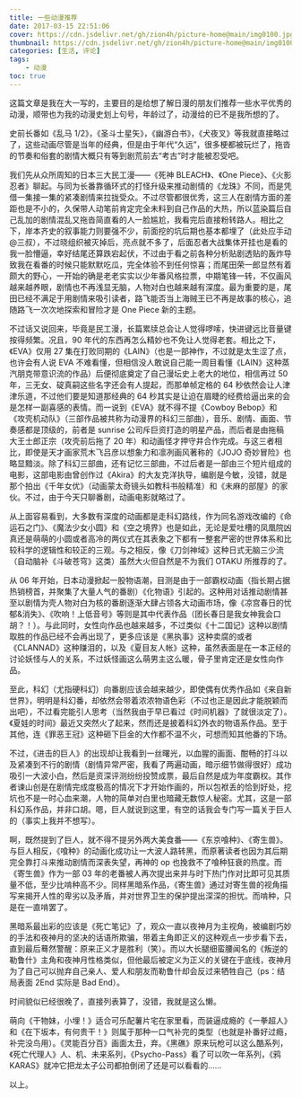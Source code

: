 ```yaml
---
title: 一些动漫推荐
date: 2017-03-15 22:51:06 
cover: https://cdn.jsdelivr.net/gh/zion4h/picture-home@main/img0100.jpg
thumbnail: https://cdn.jsdelivr.net/gh/zion4h/picture-home@main/img0100.jpg
categories: [生活, 评论]
tags:
    - 动漫
toc: true
---
```

这篇文章是我在大一写的，主要目的是给想了解日漫的朋友们推荐一些水平优秀的动漫，顺带也为我的动漫史划上句号，年龄过了，动漫给的已不是我所想的了。
<!-- more -->
史前长番如《乱马 1/2》，《圣斗士星矢》，《幽游白书》，《犬夜叉》等我就直接略过了，这些动画尽管是当年的经典，但是由于年代“久远”，很多梗都被玩烂了，拖沓的节奏和俗套的剧情大概只有等到剧荒前去“考古”时才能被忍受吧。

我们先从众所周知的日本三大民工漫——《死神 BLEACH》、《One Piece》、《火影忍者》聊起。与同为长番靠循环式的打怪升级来推动剧情的《龙珠》不同，而是凭借一集接一集的紧凑剧情来拉拢受众。不过尽管都很优秀，这三人在剧情方面的差距也是不小的，久保带人动笔前肯定完全未料到自己作品的大热，所以蓝染篇后自己乱加的剧情混乱又拖沓简直看的人一脸尴尬，我看完后直接粉转路人。相比之下，岸本齐史的叙事能力则要强不少，前面挖的坑后期也基本都埋了（此处应手动@三叔），不过晓组织被灭掉后，亮点就不多了，后面忍者大战集体开挂也是看的我一脸懵逼，幸好结尾还算跌宕起伏，不过由于看之前各种分析贴剧透贴的轰炸导致我在看番的时候只能默默吃瓜，完全体验不到任何惊喜；而尾田荣一郎显然有着颇大的野心，一开始的确是老老实实以少年番风格拉票，中期笔锋一转，不仅画风越来越养眼，剧情也不再浅显无脑，人物对白也越来越有深度。最为重要的是，尾田已经不满足于用剧情来吸引读者，路飞能否当上海贼王已不再是故事的核心，追随路飞一次次地探索和冒险才是 One Piece 新的主题。

不过话又说回来，毕竟是民工漫，长篇累牍总会让人觉得啰嗦，快进键远比音量键按得频繁。况且，90 年代的东西再怎么精妙也不免让人觉得老套。相比之下，《EVA》仅用 27 集在打败同期的《LAIN》（也是一部神作，不过就是太生涩了点，也许会有人说 EVA 不难看懂，但相信没人敢说自己能一周目看懂《LAIN》这种蒸汽朋克带意识流的作品）后便彻底奠定了自己漫坛史上老大的地位，相信再过 50 年，三无女、碇真嗣这些名字还会有人提起，而那单帧定格的 64 秒依然会让人津津乐道，不过他们要是知道那经典的 64 秒其实是让迫在眉睫的经费给逼出来的会是怎样一副喜感的表情。而一说到《EVA》就不得不提《Cowboy Bebop》和《攻壳机动队》（三部作品被共称为动漫界的科幻三部曲），音乐、剧情、画面、节奏感都是顶级的，前者是 sunrise 公司斥巨资打造的明星产品，而后者是由拖稿大王士郎正宗（攻壳前后拖了 20 年）和动画怪才押守井合作完成。与这三者相比，即使是天才画家荒木飞吕彦以想象力和凛冽画风著称的《JOJO 奇妙冒险》也略显黯淡。除了科幻三部曲，还有记忆三部曲，不过后者是一部由三个短片组成的电影，这部电影由曾创作过《Akira》的大友克洋执导，编剧是今敏，没错，就是那个拍出《千年女优》（动画蒙太奇镜头如教科书般精准）和《未麻的部屋》的家伙。不过，由于今天只聊番剧，动画电影就略过了。

从上面容易看到，大多数有深度的动画都是走科幻路线，作为同名游戏改编的《命运石之门》、《魔法少女小圆》和《空之境界》也是如此，无论是爱吐槽的凤凰院凶真还是萌萌的小圆或者高冷的两仪式在其表象之下都有一整套严密的世界体系和比较科学的逻辑性和较正的三观。与之相反，像《刀剑神域》这种日式无脑三少流（自动脑补《斗破苍穹》这类）虽然大火但自然是不为我们 OTAKU 所推荐的了。

从 06 年开始，日本动漫掀起一股物语潮，目测是由于一部霸权动画（指长期占据热销榜首，并聚集了大量人气的番剧）《化物语》引起的。这种用对话推动剧情甚至以剧情为壳人物对白为核的番剧逐渐大肆占领各大动画市场，像《凉宫春日的忧郁&消失》、《吹响！上低音号》等则是其中代表作品（团长春日是我女神我会口胡？！）。与此同时，女性向作品也越来越多，不过类似《十二国记》这种以剧情取胜的作品已经不会再出现了，更多应该是《黑执事》这种卖腐的或者《CLANNAD》这种赚泪的，以及《夏目友人帐》这种，虽然表面是在一本正经的讨论妖怪与人的关系，不过妖怪画这么萌男主这么暖，骨子里肯定还是女性向作品。

至此，科幻（尤指硬科幻）向番剧应该会越来越少，即使偶有优秀作品如《来自新世界》，明明是科幻番，却依然会带着浓浓物语色彩（不过也正是因此才能脱颖而出吧），不过看完能引人思考（当然我由于早已看过《时间机器》了就很淡定了）。《夏娃的时间》最近又突然火了起来，然而还是披着科幻外衣的物语系作品。至于其他，连《罪恶王冠》这种砸下巨金的大作都不温不火，可想而知其他番的下场。

不过，《进击的巨人》的出现却让我看到一丝曙光，以血腥的画面、酣畅的打斗以及紧凑到不行的剧情（剧情异常严密，我看了两遍动画，暗示细节做得很好）成功吸引一大波小白，然后是资深评测纷纷投赞成票，最后自然是成为年度霸权。其作者谏山创是在剧情完成度极高的情况下才开始作画的，所以包袱丢的恰到好处，挖坑也不是一时心血来潮，人物的简单对白里也暗藏无数惊人秘密。尤其，这是一部科幻系作品，并非口胡。嗯，巨人就说到这里，有空的话我会专门写一篇关于巨人的（事实上我并不想写）。

啊，既然提到了巨人，就不得不提另外两大美食番——《东京喰种》、《寄生兽》。与巨人相反，《喰种》的动画化成功让一大波人路转黑，而原著读者也因为其后期完全靠打斗来推动剧情而深表失望，再神的 op 也挽救不了喰种狂衰的热度。而《寄生兽》作为一部 03 年的老番被人再次提出来并与时下热门作对比即可见其质量不低，至少比啃种高不少。同样黑暗系作品，《寄生兽》通过对寄生兽的视角描写来揭开人性的卑劣以及矛盾，并对世界卫生的保护提出深深的担忧。而啃种，只是在一直啃罢了。

黑暗系最出彩的应该是《死亡笔记》了，观众一直以夜神月为主视角，被编剧巧妙的手法和夜神月的坚决的话语所欺骗，带着主角即正义的这种观点一步步看下去，直到最后蓦然警醒：原来正义才是胜利（笑）。而以大长腿细蛮腰闻名的《叛逆的勒鲁什》主角和夜神月性格类似，但他最后被定义为正义的关键在于底线，夜神月为了自己可以抛弃自己亲人、爱人和朋友而勒鲁什却会反过来牺牲自己（ps：结局表面 2End 实际是 Bad End）。

时间貌似已经很晚了，直接列表算了，没错，我就是这么懒。

萌向《干物妹，小埋！》适合可乐配薯片宅在家里看，而装逼成瘾的《一拳超人》和《在下坂本，有何贵干！》则属于那种一口气补完的类型（也就是补番好过瘾，补完没鸟用）。《灵能百分百》画面太丑，弃。《黑礁》原来玩枪可以这么酷系列，《死亡代理人》人、机、未来系列，《Psycho-Pass》看了可以吹一年系列，《鸦 KARAS》就冲它把龙太子公司都拍倒闭了还是可以看看的……

以上。
